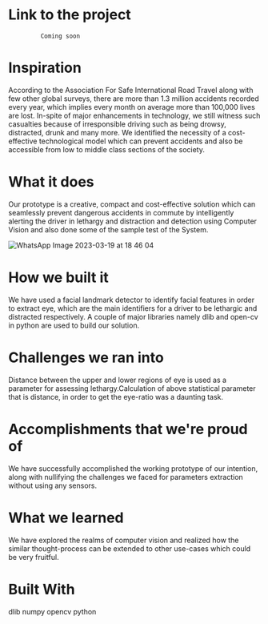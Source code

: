
# Link to the project 
             Coming soon
# Inspiration
According to the Association For Safe International Road Travel along with few other global surveys, there are more than 1.3 million accidents recorded every year, which implies every month on average more than 100,000 lives are lost. In-spite of major enhancements in technology, we still witness such casualties because of irresponsible driving such as being drowsy, distracted, drunk and many more. We identified the necessity of a cost-effective technological model which can prevent accidents and also be accessible from low to middle class sections of the society.

# What it does
Our prototype is a creative, compact and cost-effective solution which can seamlessly prevent dangerous accidents in commute by intelligently alerting the driver in lethargy and distraction and detection using Computer Vision and also done some of the sample test of the System.

 ![WhatsApp Image 2023-03-19 at 18 46 04](https://user-images.githubusercontent.com/127964692/226177643-e07feac2-d8e9-4864-8364-f5de952520b9.jpeg)

# How we built it
We have used a facial landmark detector to identify facial features in order to extract eye, which are the main identifiers for a driver to be lethargic and distracted respectively. A couple of major libraries namely dlib and open-cv in python are used to build our solution.

# Challenges we ran into
Distance between the upper and lower regions of eye is used as a parameter for assessing lethargy.Calculation of above statistical parameter that is distance, in order to get the eye-ratio was a daunting task.

# Accomplishments that we're proud of
We have successfully accomplished the working prototype of our intention, along with nullifying the challenges we faced for parameters extraction without using any sensors.

# What we learned
We have explored the realms of computer vision and realized how the similar thought-process can be extended to other use-cases which could be very fruitful.

# Built With
dlib numpy opencv python
